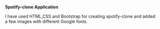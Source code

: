 **Spotify-clone Application**


I have used HTML,CSS and Bootstrap for creating spotify-clone and added a few images with different Google fonts.
